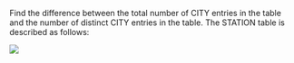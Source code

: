Find the difference between the total number of CITY entries in the table and the number of distinct CITY entries in the table.
The STATION table is described as follows:


<img src="https://s3.amazonaws.com/hr-challenge-images/9336/1449345840-5f0a551030-Station.jpg" >